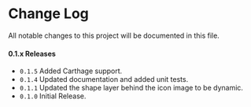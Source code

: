 # Change Log
All notable changes to this project will be documented in this file.


#### 0.1.x Releases
- `0.1.5` Added Carthage support.
- `0.1.4` Updated documentation and added unit tests.
- `0.1.1` Updated the shape layer behind the icon image to be dynamic.
- `0.1.0` Initial Release.
